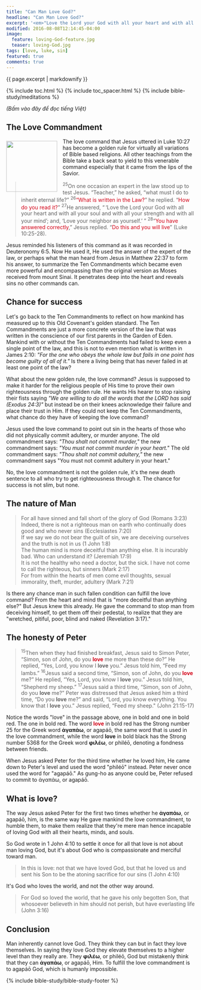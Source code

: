 ```yaml
---
title: "Can Man Love God?"
headline: "Can Man Love God?"
excerpt: '<em>"Love the Lord your God with all your heart and with all your soul and with all your strength and with all your mind" (Luke_10:27)"</em>'
modified: 2016-08-08T12:14:45-04:00
image: 
  feature: loving-God-feature.jpg
  teaser: loving-God.jpg
tags: [love, luke, sin]
featured: true
comments: true
---
```



<!--more-->

<!-- ##################### PLACEHOLDER ################### -->

{{ page.excerpt | markdownify }}

{% include toc.html %}
{% include toc_spacer.html %}
{% include bible-study/meditations %}

<em>(Bấm vào đây để đọc tiếng Việt)</em>

## The Love Commandment

<div>
<p>
<img alt src="{{ site.url }}/assets/images/loving-God.jpg" style="border: 0px none; margin: 7px 15px 0px 0px; max-width: 100%; height: 136px; padding: 0px; float: left;">
The love command that Jesus uttered in Luke 10:27 has become a golden rule for virtually all variations of Bible based religions.  All other teachings from the Bible take a back seat to yield to this venerable command especially that it came from the lips of the Savior. 
</p>
</div>
<!--##################### PLACEHOLDER ###################-->

> <sup>25</sup>On one occasion an expert in the law stood up to test Jesus. “Teacher,” he asked, “what must I do to inherit eternal life?” <sup>26</sup><span style="color: #d30015;">“What is written in the Law?</span>” he replied. “<span style="color: #d30015;">How do you read it?</span>” <sup>27</sup>He answered, “ ‘Love the Lord your God with all your heart and with all your soul and with all your strength and with all your mind’; and, ‘Love your neighbor as yourself.’ ” <sup>28</sup>“<span style="color: #d30015;">You have answered correctly</span>,” Jesus replied. “<span style="color: #d30015;">Do this and you will live</span>” (Luke 10:25-28).

Jesus reminded his listeners of this command as it was recorded in Deuteronomy 6:5. Now He used it, He used the answer of the expert of the law, or perhaps what the man heard from Jesus in Matthew 22:37 to form his answer, to summarize the Ten Commandments which became even more powerful and encompassing than the original version as Moses received from mount Sinai. It penetrates deep into the heart and reveals sins no other commands can.

## Chance for success

Let's go back to the Ten Commandments to reflect on how mankind has measured up to this Old Covenant's golden standard. The Ten Commandments are just a more concrete version of the law that was written in the conscience of our first parents in the Garden of Eden. Mankind with or without the Ten Commandments had failed to keep even a single point of the law, and this is not to even mention what is written in James 2:10: <em>"For the one who obeys the whole law but fails in one point has become guilty of all of it."</em> Is there a living being that has never failed in at least one point of the law?

What about the new golden rule, the love command? Jesus is supposed to make it harder for the religious people of His time to prove their own righteousness through the golden rule. He wants His hearer to stop raising their fists saying <em>"We are willing to do all the words that the LORD has said (Exodus 24:3)"</em> but instead be on their knees acknowledge their failure and place their trust in Him. If they could not keep the Ten Commandments, what chance do they have of keeping the love command?

Jesus used the love command to point out sin in the hearts of those who did not physically commit adultery, or murder anyone. The old commandment says: <em>"Thou shalt not commit murder,"</em> the new commandment says: <em>"You must not commit murder in your heart."</em> The old commandment says: <em>"Thou shalt not commit adultery,"</em> the new commandment says "You must not commit adultery in your heart." 

No, the love commandment is not the golden rule, it's the new death sentence to all who try to get righteousness through it. The chance for success is not slim, but none.

## The nature of Man

> For all have sinned and fall short of the glory of God (Romans 3:23)<br />
Indeed, there is not a righteous man on earth who continually does good and who never sins (Ecclesiastes 7:20)<br />
If we say we do not bear the guilt of sin, we are deceiving ourselves and the truth is not in us (1 John 1:8)<br />
The human mind is more deceitful than anything else. It is incurably bad. Who can understand it? (Jeremiah 17:9)<br />
It is not the healthy who need a doctor, but the sick. I have not come to call the righteous, but sinners (Mark 2:17)<br />
For from within the hearts of men come evil thoughts, sexual immorality, theft, murder, adultery (Mark 7:21)

Is there any chance man in such fallen condition can fulfill the love command? From the heart and mind that is "more deceitful than anything else?" But Jesus knew this already. He gave the command to stop man from deceiving himself, to get them off their pedestal, to realize that they are "wretched, pitiful, poor, blind and naked (Revelation 3:17)."

## The honesty of Peter

> <sup>15</sup>Then when they had finished breakfast, Jesus said to Simon Peter, “Simon, son of John, do you <strong><span style="color: #d30015;">love</span></strong>  me more than these do?” He replied, “Yes, Lord, you know I <strong>love</strong> you.” Jesus told him, “Feed my lambs.” <sup>16</sup>Jesus said a second time, “Simon, son of John, do you <strong><span style="color: #d30015;">love</span></strong> me?” He replied, “Yes, Lord, you know I <strong>love</strong> you.” Jesus told him, “Shepherd my sheep.” <sup>17</sup>Jesus said a third time, “Simon, son of John, do you <strong>love</strong> me?” Peter was distressed that Jesus asked him a third time, “Do you <strong>love</strong> me?” and said, “Lord, you know everything. You know that I <strong>love</strong> you.” Jesus replied, “Feed my sheep." (John 21:15-17)

Notice the words "love" in the passage above, one in bold and one in bold red. The one in bold red. The word <strong><span style="color: #d30015;">love</span></strong> in bold red has the Strong number 25 for the Greek word <strong>ἀγαπάω</strong>, or agapáō, the same word that is used in the love commandment, while the word <strong>love</strong> in bold black has the Strong number 5368 for the Greek word <strong>φιλέω</strong>, or philéō, denoting a fondness between friends.

When Jesus asked Peter for the third time whether he loved him, He came down to Peter's level and used the word "philéō" instead. Peter never once used the word for "agapáō." As gung-ho as anyone could be, Peter refused to commit to ἀγαπάω, or agapáō.

## What is love?

The way Jesus asked Peter for the first two times whether he <strong>ἀγαπάω</strong>, or agapáō, him, is the same way He gave mankind the love commandment, to humble them, to make them realize that they're mere man hence incapable of loving God with all their hearts, minds, and souls.

So God wrote in 1 John 4:10 to settle it once for all that love is not about man loving God, but it's about God who is compassionate and merciful toward man.

> In this is love: not that we have loved God, but that he loved us and sent his Son to be the atoning sacrifice for our sins (1 John 4:10)

It's God who loves the world, and not the other way around.

> For God so loved the world, that he gave his only begotten Son, that whosoever believeth in him should not perish, but have everlasting life (John 3:16)

## Conclusion

Man inherently cannot love God. They think they can but in fact they love themselves. In saying they love God they elevate themselves to a higher level than they really are. They <strong>φιλέω</strong>, or philéō, God but mistakenly think that they can <strong>ἀγαπάω</strong>, or agapáō, Him. To fulfill the love commandment is to agapáō God, which is humanly impossible.

{% include bible-study/bible-study-footer %}
